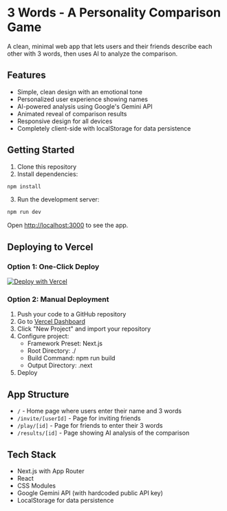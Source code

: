 # 3 Words - A Personality Comparison Game

A clean, minimal web app that lets users and their friends describe each other with 3 words, then uses AI to analyze the comparison.

## Features

- Simple, clean design with an emotional tone
- Personalized user experience showing names
- AI-powered analysis using Google's Gemini API
- Animated reveal of comparison results
- Responsive design for all devices
- Completely client-side with localStorage for data persistence

## Getting Started

1. Clone this repository
2. Install dependencies:

```bash
npm install
```

3. Run the development server:

```bash
npm run dev
```

Open [http://localhost:3000](http://localhost:3000) to see the app.

## Deploying to Vercel

### Option 1: One-Click Deploy

[![Deploy with Vercel](https://vercel.com/button)](https://vercel.com/new/clone?repository-url=https%3A%2F%2Fgithub.com%2Fyourusername%2F3-words)

### Option 2: Manual Deployment

1. Push your code to a GitHub repository
2. Go to [Vercel Dashboard](https://vercel.com/dashboard)
3. Click "New Project" and import your repository
4. Configure project:
   - Framework Preset: Next.js
   - Root Directory: ./
   - Build Command: npm run build
   - Output Directory: .next
5. Deploy

## App Structure

- `/` - Home page where users enter their name and 3 words
- `/invite/[userId]` - Page for inviting friends
- `/play/[id]` - Page for friends to enter their 3 words
- `/results/[id]` - Page showing AI analysis of the comparison

## Tech Stack

- Next.js with App Router
- React 
- CSS Modules
- Google Gemini API (with hardcoded public API key)
- LocalStorage for data persistence
